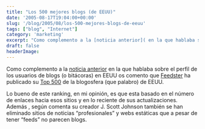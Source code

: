 ```yaml
---
title: "Los 500 mejores blogs (de EEUU)"
date: '2005-08-17T19:04:00+00:00'
slug: '/blog/2005/08/los-500-mejores-blogs-de-eeuu'
tags: ["blog", "Internet"]
category: 'marketing'
excerpt: "Como complemento a la [noticia anterior]( en la que hablaba sobre el perfil de los usuarios de blogs (o bitácoras..."
draft: false
headerImage:
---
```

Como complemento a la [noticia anterior](http://www.riojasoft.com/articles/2005/08/10/si-te-gusta-leer-blogs-te-cuento-como-eres) en la que hablaba sobre el perfil de los usuarios de blogs (o bitácoras) en EEUU os comento que [Feedster](http://feedster.com/) ha publicado su [Top 500](http://feedster.com/top500.php) de la blogosfera (que palabro) de EEUU.

Lo bueno de este ranking, en mi opinión, es que esta basado en el número de enlaces hacia esos sitios y en lo reciente de sus actualizaciones. Además , según comenta su creador J. Scott Johnson también se han eliminado sitios de noticias “profesionales” y webs estáticas que a pesar de tener “feeds” no parecen blogs.
